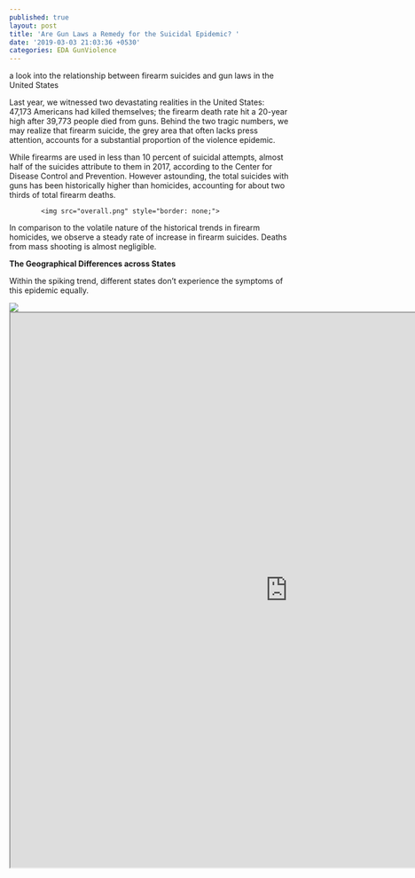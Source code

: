 ```yaml
---
published: true
layout: post
title: 'Are Gun Laws a Remedy for the Suicidal Epidemic? '
date: '2019-03-03 21:03:36 +0530'
categories: EDA GunViolence
---
```


a look into the relationship between firearm suicides and gun laws in the United States


            
Last year, we witnessed two devastating realities in the United States: 47,173 Americans had killed themselves; the firearm death rate hit a 20-year high after 39,773 people died from guns. Behind the two tragic numbers, we may realize that firearm suicide, the grey area that often lacks press attention, accounts for a substantial proportion of the violence epidemic. </p>


While firearms are used in less than 10 percent of suicidal attempts, almost half of the suicides attribute to them in 2017, according to the Center for Disease Control and Prevention. However astounding, the total suicides with guns has been historically higher than homicides, accounting for about two thirds of total firearm deaths.

            <img src="overall.png" style="border: none;">
            
In comparison to the volatile nature of the historical trends in firearm homicides, we observe a steady rate of increase in firearm suicides. Deaths from mass shooting is almost negligible. 

<p><b>The Geographical Differences across States</b></p>

Within the spiking trend, different states don’t experience the symptoms of this epidemic equally. 

<div class='tableauPlaceholder' id='viz1552538271790' style='position: relative'><noscript><a href='#'><img alt=' ' src='https:&#47;&#47;public.tableau.com&#47;static&#47;images&#47;su&#47;suicide_map&#47;2017&#47;1_rss.png' style='border: none' /></a></noscript><object class='tableauViz'  style='display:none;'><param name='host_url' value='https%3A%2F%2Fpublic.tableau.com%2F' /> <param name='embed_code_version' value='3' /> <param name='site_root' value='' /><param name='name' value='suicide_map&#47;2017' /><param name='tabs' value='no' /><param name='toolbar' value='yes' /><param name='static_image' value='https:&#47;&#47;public.tableau.com&#47;static&#47;images&#47;su&#47;suicide_map&#47;2017&#47;1.png' /> <param name='animate_transition' value='yes' /><param name='display_static_image' value='yes' /><param name='display_spinner' value='yes' /><param name='display_overlay' value='yes' /><param name='display_count' value='yes' /><param name='filter' value='publish=yes' /></object></div>   

<iframe align = "center" width = "1000" height = "1000" src="https://public.tableau.com/views/suicide_map/2017?:embed_code_version=3&:loadOrderID=0&:display_count=y&publish=yes&"/>

<p>Texas and California lead the firearm suicide counts in 2017 with 2,158 and 1,610 respectively. However, if we compare the population-adjusted crude rate, the density map will tell a different story - Montana and West Virginia are leading the rates after the adjustments. While variations occurred in 2010 and 2000, we also see that Montana, Wyoming and West Virginia had high crude rates among the states.</p>
            <br>

            <p><b>How do gun laws fit in?</b></p>

            <p>People across the states have been rallied together behind gun laws to address the gun violence epidemic. However, though hundreds of policy makers and researchers have studied on the effects of specific gun laws, it might still be hasty to conclude if certain legislations have reductive or prohibitive impact on gun violence controls, not to mention firearm suicides with fewer public records.</p>
            <p>Despite the difficulties in causal analysis, people interested in policy impacts can still infer certain relationships between gun laws and suicide rates among states. Surprisingly, there is an observable inverse relationship between the total number of gun laws and the crude suicide rates.</p>

            <img src="2017totallawvssuicide.png" style="border: none;">
            <br>

            <p>The gun legislations vary significantly among states: California and Massachusetts are leading with 106 pieces of laws in 2017 in categories like deal and buyer regulations, and prohibitions for high-risk gun possession (Massachusetts had been the most strict since at least 1991 and California has been making additions and modifications in recent years); Wyoming, Alaska and Montana are aggregated on the other side of the scale with gun laws as few as five.</p> 

            <p>On the list of all possible 130 pieces of gun laws, however, much effort was put into gun legislations in categories like “ammunition regulations”, “concealed carry permitting” and “assault weapons and large-capacity magazines,” which seem to have more effects on firearm homicide prevention. According to Cassandra Crifasi, assistant professor of public health at Johns Hopkins University, while suicide prevention requires a holistic approach, some evidence-based gun policies, such as permit-to-purchase laws and waiting period impositions, are more associated with reductions in firearms suicide.</p>

            <img src="hrpvssuicide.png" style="border: none;">
            <br>

            <p>One category of gun legislation that might foster a reduction effect is the prohibition for high risk possessions. This is a broad category that includes prohibition of gun ownership among people with mental health danger, alcoholism, etc. The linear relationship between high risk prohibition gun laws and suicide rates has lost some significance but it is still roughly observable.</p> 
            
           <div class='tableauPlaceholder' id='viz1552540733732' style='position: relative'><noscript><a href='#'><img alt=' ' src='https:&#47;&#47;public.tableau.com&#47;static&#47;images&#47;me&#47;mentalhealth_15525407261560&#47;mentalhealth&#47;1_rss.png' style='border: none' /></a></noscript><object class='tableauViz'  style='display:none;'><param name='host_url' value='https%3A%2F%2Fpublic.tableau.com%2F' /> <param name='embed_code_version' value='3' /> <param name='site_root' value='' /><param name='name' value='mentalhealth_15525407261560&#47;mentalhealth' /><param name='tabs' value='no' /><param name='toolbar' value='yes' /><param name='static_image' value='https:&#47;&#47;public.tableau.com&#47;static&#47;images&#47;me&#47;mentalhealth_15525407261560&#47;mentalhealth&#47;1.png' /> <param name='animate_transition' value='yes' /><param name='display_static_image' value='yes' /><param name='display_spinner' value='yes' /><param name='display_overlay' value='yes' /><param name='display_count' value='yes' /><param name='filter' value='publish=yes' /></object></div>                <script type='text/javascript'>                    var divElement = document.getElementById('viz1552540733732');                    var vizElement = divElement.getElementsByTagName('object')[0];                    vizElement.style.width='1000px';vizElement.style.height='577px';                    var scriptElement = document.createElement('script');                    scriptElement.src = 'https://public.tableau.com/javascripts/api/viz_v1.js';                    vizElement.parentNode.insertBefore(scriptElement, vizElement);                </script>

            <br>
            <p>In 2017, 21 states have implemented the legislation that prohibits firearm possessions of people with potential mental health danger. From 2000 to 2017, the crude suicidal rates of states with prohibition law on mental health danger and those without the legislation gradually diverge: the crude suicidal rates on the lower ends all belong to states with such law enforcement; the states with high rates, namely Wyoming, Montana and Alaska, do not have such law imposed (with West Virginia as an exception.) <p>

            <p>The high-risk prohibition laws on drug misdemeanors and alcoholism are among the viable choices for many states. The law on the prohibition of people with drug demeanor shows a conspicuous relationship with crude suicide rate where most states with drug misdemeanor laws aggregate on the left (low suicidal rate) and others aggregate on the right. However, the states that implement gun possession prohibition laws regarding alcoholism spread out equally on the scale.</p> 

            <div class='tableauPlaceholder' id='viz1552542484361' style='position: relative'><noscript><a href='#'><img alt=' ' src='https:&#47;&#47;public.tableau.com&#47;static&#47;images&#47;dr&#47;drugmisdemeanor&#47;drugmisdemeanor&#47;1_rss.png' style='border: none' /></a></noscript><object class='tableauViz'  style='display:none;'><param name='host_url' value='https%3A%2F%2Fpublic.tableau.com%2F' /> <param name='embed_code_version' value='3' /> <param name='site_root' value='' /><param name='name' value='drugmisdemeanor&#47;drugmisdemeanor' /><param name='tabs' value='no' /><param name='toolbar' value='yes' /><param name='static_image' value='https:&#47;&#47;public.tableau.com&#47;static&#47;images&#47;dr&#47;drugmisdemeanor&#47;drugmisdemeanor&#47;1.png' /> <param name='animate_transition' value='yes' /><param name='display_static_image' value='yes' /><param name='display_spinner' value='yes' /><param name='display_overlay' value='yes' /><param name='display_count' value='yes' /><param name='filter' value='publish=yes' /></object></div>                <script type='text/javascript'>                    var divElement = document.getElementById('viz1552542484361');                    var vizElement = divElement.getElementsByTagName('object')[0];                    vizElement.style.width='800px';vizElement.style.height='577px';                    var scriptElement = document.createElement('script');                    scriptElement.src = 'https://public.tableau.com/javascripts/api/viz_v1.js';                    vizElement.parentNode.insertBefore(scriptElement, vizElement);                </script>

             
             <div class='tableauPlaceholder' id='viz1552540882598' style='position: relative'><noscript><a href='#'><img alt=' ' src='https:&#47;&#47;public.tableau.com&#47;static&#47;images&#47;al&#47;alcoholism&#47;Dashboard3&#47;1_rss.png' style='border: none' /></a></noscript><object class='tableauViz'  style='display:none;'><param name='host_url' value='https%3A%2F%2Fpublic.tableau.com%2F' /> <param name='embed_code_version' value='3' /> <param name='site_root' value='' /><param name='name' value='alcoholism&#47;Dashboard3' /><param name='tabs' value='no' /><param name='toolbar' value='yes' /><param name='static_image' value='https:&#47;&#47;public.tableau.com&#47;static&#47;images&#47;al&#47;alcoholism&#47;Dashboard3&#47;1.png' /> <param name='animate_transition' value='yes' /><param name='display_static_image' value='yes' /><param name='display_spinner' value='yes' /><param name='display_overlay' value='yes' /><param name='display_count' value='yes' /><param name='filter' value='publish=yes' /></object></div>                <script type='text/javascript'>                    var divElement = document.getElementById('viz1552540882598');                    var vizElement = divElement.getElementsByTagName('object')[0];                    vizElement.style.width='1000px';vizElement.style.height='587px';                    var scriptElement = document.createElement('script');                    scriptElement.src = 'https://public.tableau.com/javascripts/api/viz_v1.js';                    vizElement.parentNode.insertBefore(scriptElement, vizElement);                </script>
             <br>
             <br>
             <p>In addition, waiting periods have been found to be associated with lower rates of firearm suicide. These laws require an individual to wait a certain number of days after purchasing a handgun before the purchaser can take possession of the gun. Waiting periods can delay the impulsive purchase of a handgun, which could reduce the likelihood that gun would be used in a suicide attempt if the moment of crisis passes prior to the purchaser taking possession of the gun.</p>
 
             <div class='tableauPlaceholder' id='viz1552542319602' style='position: relative'><noscript><a href='#'><img alt=' ' src='https:&#47;&#47;public.tableau.com&#47;static&#47;images&#47;wa&#47;waiting&#47;Dashboard4&#47;1_rss.png' style='border: none' /></a></noscript><object class='tableauViz'  style='display:none;'><param name='host_url' value='https%3A%2F%2Fpublic.tableau.com%2F' /> <param name='embed_code_version' value='3' /> <param name='site_root' value='' /><param name='name' value='waiting&#47;Dashboard4' /><param name='tabs' value='no' /><param name='toolbar' value='yes' /><param name='static_image' value='https:&#47;&#47;public.tableau.com&#47;static&#47;images&#47;wa&#47;waiting&#47;Dashboard4&#47;1.png' /> <param name='animate_transition' value='yes' /><param name='display_static_image' value='yes' /><param name='display_spinner' value='yes' /><param name='display_overlay' value='yes' /><param name='display_count' value='yes' /><param name='filter' value='publish=yes' /></object></div>                <script type='text/javascript'>                    var divElement = document.getElementById('viz1552542319602');                    var vizElement = divElement.getElementsByTagName('object')[0];                    vizElement.style.width='800px';vizElement.style.height='577px';                    var scriptElement = document.createElement('script');                    scriptElement.src = 'https://public.tableau.com/javascripts/api/viz_v1.js';                    vizElement.parentNode.insertBefore(scriptElement, vizElement);                </script>

             <br>
             <br>
 
            <p>So are gun laws a remedy for the American epidemic? </p>
            <p>Historical data do prove some associations between the law enforcement and firearm suicide rates, but the effectiveness of gun violence laws remain in a controversial state among policy makers. John Lott, president of the Crime Prevention Research Center, who advocates for gun rights, argues that “these laws wrongfully assume guns actually contribute to suicide.” Lott believes that in the absence of guns, people will find alternative means and “carry them through to completion.” Lott also argues that such prohibitions do not decrease suicide rates but leave people unarmed against intrusions.</p> 

            <p>Regarding Lott’s view, Crifasi says that the restriction of lethal methods “during a time of crisis can prevent suicide.” One is more likely to survive his or her suicidal attempts if a substitute is used. “Firearms are the most lethal means available,” Crifasi argues, “And the vast majority of individuals who survive a suicide attempt do not go on to die from suicide in the future.”</p>
            <br>

            <hr>
            <br>

            <div id="about" style="color:#6e6e6e">
            <p><strong>About the story</strong><p>
            <p><em>The data used in this story is compiled from the <a href="https://wonder.cdc.gov/" target="new">Center for Disease Control and Prevention</a>, <a href="https://www.statefirearmlaws.org/national-data" target="new">State Firearm Laws National Database</a>, <a href="https://www.motherjones.com/politics/2012/07/mass-shootings-map/" target="new">Mother Jones Gun Research</a> and <a href="https://www.gunviolencearchive.org/" target="new">Gun Violence Archive</a>.</em></p>
            <p><em>For the original exploratory data analysis, please click <a href="EDA.html">here</a>.</em></p>
            </em>
